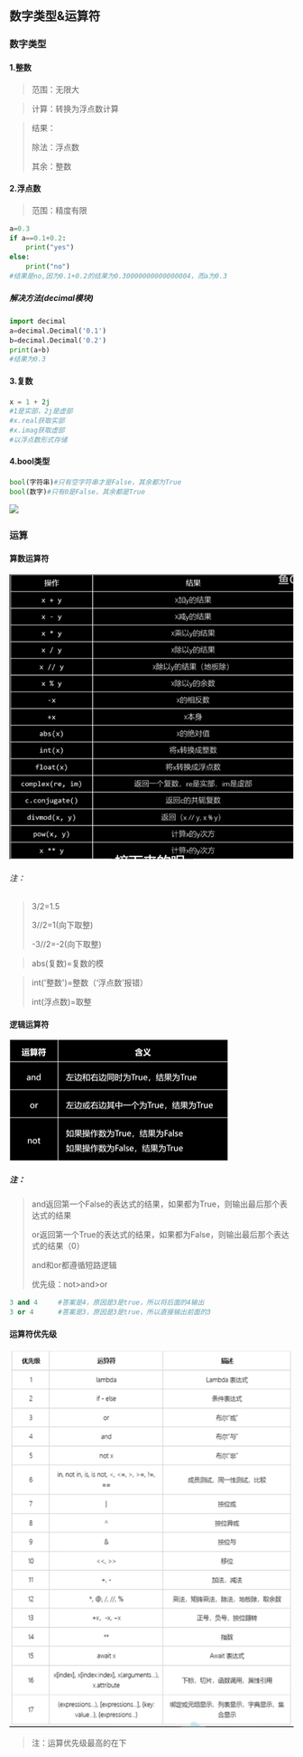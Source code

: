 ## 数字类型&运算符

### 数字类型

#### 1.整数

> 范围：无限大

> 计算：转换为浮点数计算

> 结果：
>
> 除法：浮点数
>
> 其余：整数

#### 2.浮点数

> 范围：精度有限

```python
a=0.3
if a==0.1+0.2:
    print("yes")
else:
    print("no")
#结果是no,因为0.1+0.2的结果为0.30000000000000004，而a为0.3
```

##### 解决方法(decimal模块)

```python
import decimal
a=decimal.Decimal('0.1')
b=decimal.Decimal('0.2')
print(a+b)
#结果为0.3
```

#### 3.复数

```python
x = 1 + 2j
#1是实部，2j是虚部
#x.real获取实部
#x.imag获取虚部
#以浮点数形式存储
```

#### 4.bool类型

```python
bool(字符串)#只有空字符串才是False，其余都为True
bool(数字)#只有0是False，其余都是True
```

![](Python_Picture/bool中False情况.png"bool中False的情况")



### 运算

#### 算数运算符

![](Python_Picture/运算表.png)

###### 注：

> 3/2=1.5
>
> 3//2=1(向下取整)
>
> -3//2=-2(向下取整)

> abs(复数)=复数的模

> int('整数')=整数（‘浮点数’报错）
>
> int(浮点数)=取整



#### 逻辑运算符

![](Python_Picture/逻辑运算符.png)

##### 注：

> and返回第一个False的表达式的结果，如果都为True，则输出最后那个表达式的结果
>
> or返回第一个True的表达式的结果，如果都为False，则输出最后那个表达式的结果（0）
>
> and和or都遵循短路逻辑
>
> 优先级：not>and>or

```python
3 and 4		#答案是4，原因是3是true，所以将后面的4输出
3 or 4		#答案是3，原因是3是true，所以直接输出前面的3
```



#### 运算符优先级

![](Python_Picture/运算符优先级.png)

> 注：运算优先级最高的在下

